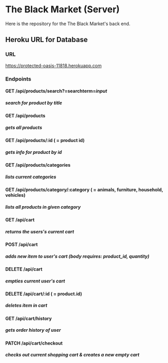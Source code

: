 # The Black Market (Server)

Here is the repository for the The Black Market's back end.

## Heroku URL for Database

### URL

https://protected-oasis-11818.herokuapp.com

### Endpoints

#### GET /api/products/search?=searchterm=*input*

##### search for product by title

#### GET /api/products

##### gets all products

#### GET /api/products/:id ( = product id)

##### gets info for product by id

#### GET /api/products/categories

##### lists current categories

#### GET /api/products/category/:category ( = animals, furniture, household, vehicles)

##### lists all products in given category

#### GET /api/cart

##### returns the users's current cart

#### POST /api/cart

##### adds new item to user's cart (body requires: product_id, quantity)

#### DELETE /api/cart

##### empties current user's cart

#### DELETE /api/cart/:id ( = product.id)

##### deletes item in cart

#### GET /api/cart/history

##### gets order history of user

#### PATCH /api/cart/checkout

##### checks out current shopping cart & creates a new empty cart
